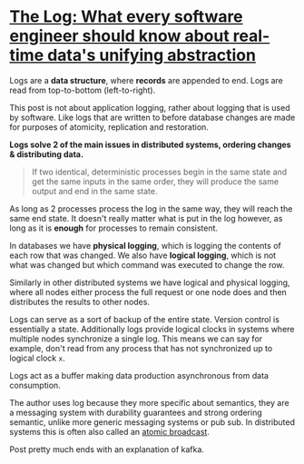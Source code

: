#   [The Log: What every software engineer should know about real-time data's unifying abstraction](https://engineering.linkedin.com/distributed-systems/log-what-every-software-engineer-should-know-about-real-time-datas-unifying)

Logs are a **data structure**, where **records** are appended to end. Logs are read from top-to-bottom (left-to-right).

This post is not about application logging, rather about logging that is used by software. Like logs that are written to before database changes are made for purposes of atomicity, replication and restoration.

**Logs solve 2 of the main issues in distributed systems, ordering changes & distributing data.**

> If two identical, deterministic processes begin in the same state and get the same inputs in the same order, they will produce the same output and end in the same state.

As long as 2 processes process the log in the same way, they will reach the same end state. It doesn't really matter what is put in the log however, as long as it is **enough** for processes to remain consistent.

In databases we have **physical logging**, which is logging the contents of each row that was changed. We also have **logical logging**, which is not what was changed but which command was executed to change the row.

Similarly in other distributed systems we have logical and physical logging, where all nodes either process the full request or one node does and then distributes the results to other nodes.

Logs can serve as a sort of backup of the entire state. Version control is essentially a state. Additionally logs provide logical clocks in systems where multiple nodes synchronize a single log. This means we can say for example, don't read from any process that has not synchronized up to logical clock `x`.

Logs act as a buffer making data production asynchronous from data consumption.

The author uses log because they more specific about semantics, they are a messaging system with durability guarantees and strong ordering semantic, unlike more generic messaging systems or pub sub. In distributed systems this is often also called an [atomic broadcast](https://en.wikipedia.org/wiki/Atomic_broadcast).

Post pretty much ends with an explanation of kafka.







